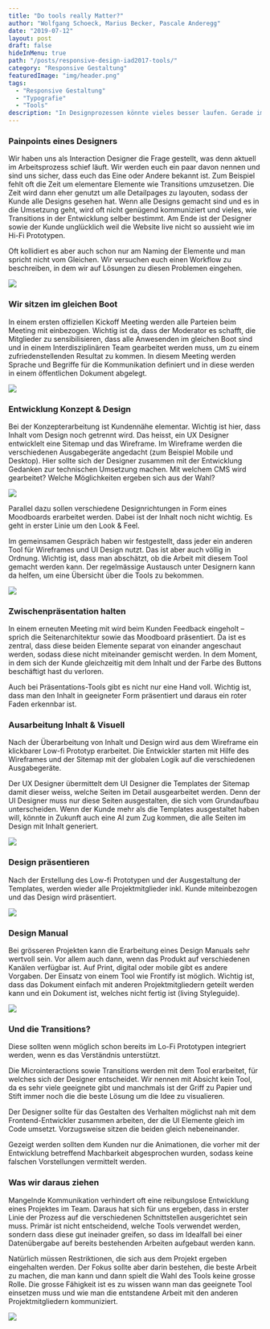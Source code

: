 ```yaml
---
title: "Do tools really Matter?"
author: "Wolfgang Schoeck, Marius Becker, Pascale Anderegg"
date: "2019-07-12"
layout: post
draft: false
hideInMenu: true
path: "/posts/responsive-design-iad2017-tools/"
category: "Responsive Gestaltung"
featuredImage: "img/header.png"
tags:
  - "Responsive Gestaltung"
  - "Typografie"
  - "Tools"
description: "In Designprozessen könnte vieles besser laufen. Gerade im Interaction Design – also wenn es darum geht Produkte oder Prozessschritte erlebbar zu machen, stossen die Design Tools öfters an ihre Grenzen oder die definierten Interaktionen können in der Entwicklung nicht so umgesetzt werden. Wie könnte man diesen Gap aufbrechen und gibt es «das Eine» Designtool?"
---
```


### Painpoints eines Designers
Wir haben uns als Interaction Designer die Frage gestellt, was denn aktuell im Arbeitsprozess schief läuft. Wir werden euch ein paar davon nennen und sind uns sicher, dass euch das Eine oder Andere bekannt ist. Zum Beispiel fehlt oft die Zeit um elementare Elemente wie Transitions umzusetzen. Die Zeit wird dann eher genutzt um alle Detailpages zu layouten, sodass der Kunde alle Designs gesehen hat. Wenn alle Designs gemacht sind und es in die Umsetzung geht, wird oft nicht genügend kommuniziert und vieles, wie Transitions in der Entwicklung selber bestimmt. Am Ende ist der Designer sowie der Kunde unglücklich weil die Website live nicht so aussieht wie im Hi-Fi Prototypen.

Oft kollidiert es aber auch schon nur am Naming der Elemente und man spricht nicht vom Gleichen. Wir versuchen euch einen Workflow zu beschreiben, in dem wir auf Lösungen zu diesen Problemen eingehen.

![](https://i.imgur.com/i52aDvb.jpg)


### Wir sitzen im gleichen Boot
In einem ersten offiziellen Kickoff Meeting werden alle Parteien beim Meeting mit einbezogen. Wichtig ist da, dass der Moderator es schafft, die Mitglieder zu sensibilisieren, dass alle Anwesenden im gleichen Boot sind und in einem Interdisziplinären Team gearbeitet werden muss, um zu einem zufriedenstellenden Resultat zu kommen. In diesem Meeting werden Sprache und Begriffe für die Kommunikation definiert und in diese werden in einem öffentlichen Dokument abgelegt.

![](https://i.imgur.com/LXSBA5N.jpg)


### Entwicklung Konzept & Design
Bei der Konzepterarbeitung ist Kundennähe elementar. Wichtig ist hier, dass Inhalt vom Design noch getrennt wird. Das heisst, ein UX Designer entwicklelt eine Sitemap und das Wireframe. Im Wireframe werden die verschiedenen Ausgabegeräte angedacht (zum Beispiel Mobile und Desktop). Hier sollte sich der Designer zusammen mit der Entwicklung Gedanken zur technischen Umsetzung machen. Mit welchem CMS wird gearbeitet? Welche Möglichkeiten ergeben sich aus der Wahl?

![](https://i.imgur.com/FNdhEf3.jpg)


Parallel dazu sollen verschiedene Designrichtungen in Form eines Moodboards erarbeitet werden. Dabei ist der Inhalt noch nicht wichtig. Es geht in erster Linie um den Look & Feel.

Im gemeinsamen Gespräch haben wir festgestellt, dass jeder ein anderen Tool für Wireframes und UI Design nutzt. Das ist aber auch völlig in Ordnung. Wichtig ist, dass man abschätzt, ob die Arbeit mit diesem Tool gemacht werden kann. Der regelmässige Austausch unter Designern kann da helfen, um eine Übersicht über die Tools zu bekommen.


![](https://i.imgur.com/vjd4WGo.jpg)


### Zwischenpräsentation halten
In einem erneuten Meeting mit wird beim Kunden Feedback eingeholt – sprich die Seitenarchitektur sowie das Moodboard präsentiert. Da ist es zentral, dass diese beiden Elemente separat von einander angeschaut werden, sodass diese nicht miteinander gemischt werden. In dem Moment, in dem sich der Kunde gleichzeitig mit dem Inhalt und der Farbe des Buttons beschäftigt hast du verloren.

Auch bei Präsentations-Tools gibt es nicht nur eine Hand voll. Wichtig ist, dass man den Inhalt in geeigneter Form präsentiert und daraus ein roter Faden erkennbar ist.

### Ausarbeitung Inhalt & Visuell
Nach der Überarbeitung von Inhalt und Design wird aus dem Wireframe ein klickbarer Low-fi Prototyp erarbeitet. Die Entwickler starten mit Hilfe des Wireframes und der Sitemap mit der globalen Logik auf die verschiedenen Ausgabegeräte.

Der UX Designer übermittelt dem UI Designer die Templates der Sitemap damit dieser weiss, welche Seiten im Detail ausgearbeitet werden. Denn der UI Designer muss nur diese Seiten ausgestalten, die sich vom Grundaufbau unterscheiden. Wenn der Kunde mehr als die Templates ausgestaltet haben will, könnte in Zukunft auch eine AI zum Zug kommen, die alle Seiten im Design mit Inhalt generiert.

![](https://i.imgur.com/45mWG7b.jpg)


### Design präsentieren
Nach der Erstellung des Low-fi Prototypen und der Ausgestaltung der Templates, werden wieder alle Projektmitglieder inkl. Kunde miteinbezogen und das Design wird präsentiert.

![](https://i.imgur.com/Ri2las6.jpg)

### Design Manual
Bei grösseren Projekten kann die Erarbeitung eines Design Manuals sehr wertvoll sein. Vor allem auch dann, wenn das Produkt auf verschiedenen Kanälen verfügbar ist. Auf Print, digital oder mobile gibt es andere Vorgaben. Der Einsatz von einem Tool wie Frontify ist möglich. Wichtig ist, dass das Dokument einfach mit anderen Projektmitgliedern geteilt werden kann und ein Dokument ist, welches nicht fertig ist (living Styleguide).

![](https://i.imgur.com/xXKsRtX.jpg)


### Und die Transitions?
Diese sollten wenn möglich schon bereits im Lo-Fi Prototypen integriert werden, wenn es das Verständnis unterstützt.  

Die Microinteractions sowie Transitions werden mit dem Tool erarbeitet, für welches sich der Designer entscheidet. Wir nennen mit Absicht kein Tool, da es sehr viele geeignete gibt und manchmals ist der Griff zu Papier und Stift immer noch die die beste Lösung um die Idee zu visualieren.

Der Designer sollte für das Gestalten des Verhalten möglichst nah mit dem Frontend-Entwickler zusammen arbeiten, der die UI Elemente gleich im Code umsetzt. Vorzugsweise sitzen die beiden gleich nebeneinander.

Gezeigt werden sollten dem Kunden nur die Animationen, die vorher mit der Entwicklung betreffend Machbarkeit abgesprochen wurden, sodass keine falschen Vorstellungen vermittelt werden.

### Was wir daraus ziehen
Mangelnde Kommunikation verhindert oft eine reibungslose Entwicklung eines Projektes im Team. Daraus hat sich für uns ergeben, dass in erster Linie der Prozess auf die verschiedenen Schnittstellen ausgerichtet sein muss. Primär ist nicht entscheidend, welche Tools verwendet werden, sondern dass diese gut ineinader greifen, so dass im Idealfall bei einer Datenübergabe auf bereits bestehenden Arbeiten aufgebaut werden kann.

Natürlich müssen Restriktionen, die sich aus dem Projekt ergeben eingehalten werden. Der Fokus sollte aber darin bestehen, die beste Arbeit zu machen, die man kann und dann spielt die Wahl des Tools keine grosse Rolle. Die grosse Fähigkeit ist es zu wissen wann man das geeignete Tool einsetzen muss und wie man die entstandene Arbeit mit den anderen Projektmitgliedern kommuniziert.

![](https://i.imgur.com/zQO3A2I.jpg)
